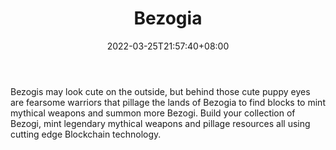 ﻿---
weight: 
title: "Bezogia"
description: "Bezogis may look cute on the outside, but behind those cute puppy eyes are fearsome warriors that pillage the lands of Bezogia to find blocks to mint mythical weapons and summon more Bezogi. Build your collection of Bezogi, mint legendary mythical weapons and pillage resources all using cutting edge Blockchain technology."
date: 2022-03-25T21:57:40+08:00
lastmod: 2022-03-25T16:45:40+08:00
draft: false
authors: ["Metabd"]
featuredImage: "108.png"
link: "https://bezogia.com/"
tags: ["Bezogia","Çø¿éÁ´ÓÎÏ·"]
categories: ["navigation"]
navigation: ["Çø¿éÁ´ÓÎÏ·"]
lightgallery: true
toc: true
pinned: false
recommend: false
recommend1: false
---
Bezogis may look cute on the outside, but behind those cute puppy eyes are fearsome warriors that pillage the lands of Bezogia to find blocks to mint mythical weapons and summon more Bezogi. Build your collection of Bezogi, mint legendary mythical weapons and pillage resources all using cutting edge Blockchain technology.
